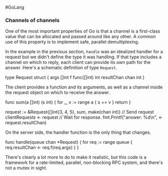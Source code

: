 #GoLang 
### Channels of channels

One of the most important properties of Go is that a channel is a first-class value that can be allocated and passed around like any other. A common use of this property is to implement safe, parallel demultiplexing.

In the example in the previous section, `handle` was an idealized handler for a request but we didn't define the type it was handling. If that type includes a channel on which to reply, each client can provide its own path for the answer. Here's a schematic definition of type `Request`.

type Request struct {
    args        []int
    f           func([]int) int
    resultChan  chan int
}

The client provides a function and its arguments, as well as a channel inside the request object on which to receive the answer.

func sum(a []int) (s int) {
    for _, v := range a {
        s += v
    }
    return
}

request := &Request{[]int{3, 4, 5}, sum, make(chan int)}
// Send request
clientRequests <- request
// Wait for response.
fmt.Printf("answer: %d\n", <-request.resultChan)

On the server side, the handler function is the only thing that changes.

func handle(queue chan *Request) {
    for req := range queue {
        req.resultChan <- req.f(req.args)
    }
}

There's clearly a lot more to do to make it realistic, but this code is a framework for a rate-limited, parallel, non-blocking RPC system, and there's not a mutex in sight.